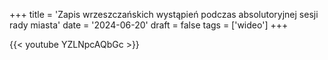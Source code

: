 +++
title = 'Zapis wrzeszczańskich wystąpień podczas absolutoryjnej sesji rady miasta'
date = '2024-06-20'
draft = false
tags = ['wideo']
+++

{{< youtube YZLNpcAQbGc >}}


